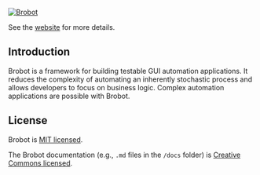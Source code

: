 <a href="https://jspinak.github.io/brobot"><img src="https://jspinak.github.io/brobot/img/brobot-landscape4.png" alt="Brobot"></a>

See the [website](https://jspinak.github.io/brobot/) for more details.  

## Introduction

Brobot is a framework for building testable GUI automation applications. 
It reduces the complexity of automating an inherently stochastic process
and allows developers to focus on business logic. Complex automation applications
are possible with Brobot.  

## License

Brobot is [MIT licensed](./LICENSE).

The Brobot documentation (e.g., `.md` files in the `/docs` folder) is [Creative Commons licensed](./LICENSE-docs).
